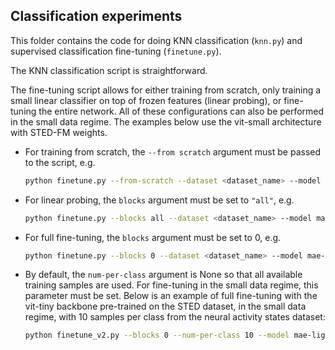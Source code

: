## Classification experiments

This folder contains the code for doing KNN classification (`knn.py`) and supervised classification fine-tuning (`finetune.py`).  

The KNN classification script is straightforward.  

The fine-tuning script allows for either training from scratch, only training a small linear classifier on top of frozen features (linear probing), or fine-tuning the entire network. All of these configurations can also be performed in the small data regime. The examples below use the vit-small architecture with STED-FM weights.


- For training from scratch, the `--from scratch` argument must be passed to the script, e.g.  
    ```bash
    python finetune.py --from-scratch --dataset <dataset_name> --model mae-lightning-small --weights MAE_SMALL_STED
    ```
- For linear probing, the `blocks` argument must be set to `"all"`, e.g.  
    ```bash
    python finetune.py --blocks all --dataset <dataset_name> --model mae-lightning-small --weights MAE_SMALL_STED
    ```
- For full fine-tuning, the `blocks` argument must be set to 0, e.g.  
    ```bash
    python finetune.py --blocks 0 --dataset <dataset_name> --model mae-lightning-small --weights MAE_SMALL_STED  

- By default, the `num-per-class` argument is None so that all available training samples are used. For fine-tuning in the small data regime, this parameter must be set. Below is an example of full fine-tuning with the vit-tiny backbone pre-trained on the STED dataset, in the small data regime,  with 10 samples per class from the neural activity states dataset:  
    ```bash
    python finetune_v2.py --blocks 0 --num-per-class 10 --model mae-lightning-tiny --weights MAE_SMALL_STED --dataset neural-activity-states
    ```
